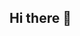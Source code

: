 ## Hi there 👋

<!--
My name is Ivan 

Here are some ideas to get you started:

- 🔭 I work with a wide list of analysis tools including Python, SQL, SPSS, Power BI, MC Exel etc. 
- 🌱 I’m currently learning sociology and social analysis in MSU 
- ⚡



- 📫 How to reach me: Phone: +7 915 836 59 22
                       Tg: @BurovI4765
                       Mail: I.burov2003@yandex.ru


-->
